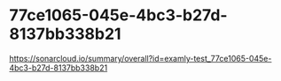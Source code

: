 # 77ce1065-045e-4bc3-b27d-8137bb338b21
https://sonarcloud.io/summary/overall?id=examly-test_77ce1065-045e-4bc3-b27d-8137bb338b21
